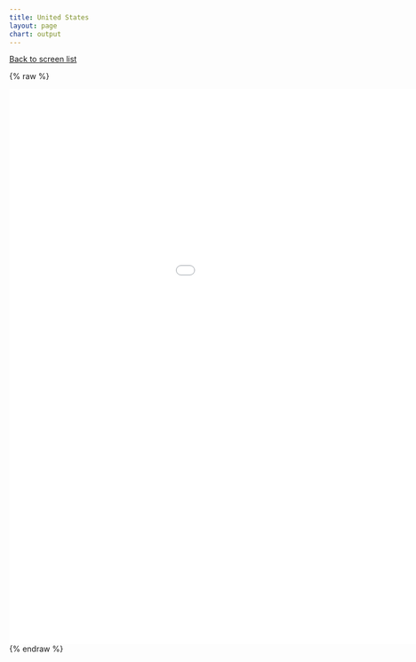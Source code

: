 ```yaml
---
title: United States
layout: page
chart: output
---
```


[Back to screen list](../bond_screen.html)

{% raw %}
<iframe src="/charts/renders/united_states.html"
    style="max-width = 100%; max-height = 100%"
    sandbox="allow-same-origin allow-scripts"
    width="1200"
    height="1000"
    scrolling="no"
    seamless="seamless"
    frameborder="0">
</iframe>
{% endraw %}
